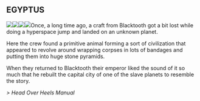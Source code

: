 ## EGYPTUS

![](texture-egyptus.wall.sarcophagus.left)![](texture-egyptus.wall.sarcophagus.away?float-right)![](texture-egyptus.wall.hieroglyphics.left?clear-left)![](texture-egyptus.wall.hieroglyphics.away?float-right&clear-right)Once, a long time ago, a craft from Blacktooth got a bit lost while doing a
hyperspace jump and landed on an unknown planet.

Here the crew found a primitive
animal forming a sort of civilization that appeared to revolve around wrapping
corpses in lots of bandages and putting them into huge stone pyramids.

When they
returned to Blacktooth their emperor liked the sound of it so much that he
rebuilt the capital city of one of the slave planets to resemble the story.

*> Head Over Heels Manual*
